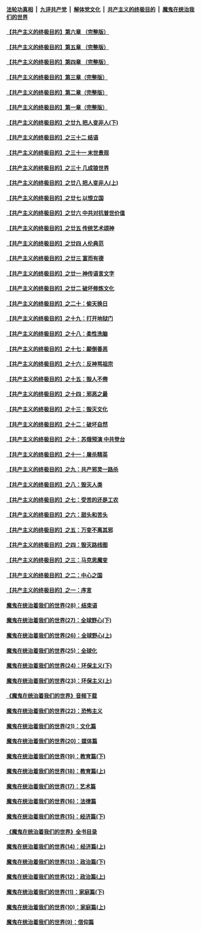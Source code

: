 

####  [法轮功真相](../../../../basic/blob/master/README.md?t=04110301) &nbsp;|&nbsp; [九评共产党](../../../../9ping.md/blob/master/README.md?t=04110301) &nbsp;|&nbsp; [解体党文化](../../../../jtdwh.md/blob/master/README.md?t=04110301)  &nbsp;|&nbsp; [共产主义的终极目的](../../../../gczydzjmd.md/blob/master/README.md?t=04110301) &nbsp;|&nbsp; [魔鬼在统治我们的世界](../../../../mgztzwmdsj.md/blob/master/README.md?t=04110301) 

#### [【共产主义的终极目的】第六章 （完整版）](../pages/nsc422/n11428913.md?t=04110301) 

#### [【共产主义的终极目的】第五章 （完整版）](../pages/nsc422/n11428912.md?t=04110301) 

#### [【共产主义的终极目的】第四章 （完整版）](../pages/nsc422/n11428907.md?t=04110301) 

#### [【共产主义的终极目的】第三章（完整版）](../pages/nsc422/n11428848.md?t=04110301) 

#### [【共产主义的终极目的】第二章（完整版）](../pages/nsc422/n11428831.md?t=04110301) 

#### [【共产主义的终极目的】第一章（完整版）](../pages/nsc422/n11417651.md?t=04110301) 

#### [【共产主义的终极目的】之廿九 把人变非人(下)](../pages/nsc422/n11344140.md?t=04110301) 

#### [【共产主义的终极目的】之三十二 结语](../pages/nsc422/n11360535.md?t=04110301) 

#### [【共产主义的终极目的】之三十一 末世景观](../pages/nsc422/n11351129.md?t=04110301) 

#### [【共产主义的终极目的】之三十 几成狼世界](../pages/nsc422/n11348280.md?t=04110301) 

#### [【共产主义的终极目的】之廿八 把人变非人(上)](../pages/nsc422/n11340492.md?t=04110301) 

#### [【共产主义的终极目的】之廿七 以恨立国](../pages/nsc422/n11336944.md?t=04110301) 

#### [【共产主义的终极目的】之廿六 中共对抗普世价值](../pages/nsc422/n11324785.md?t=04110301) 

#### [【共产主义的终极目的】之廿五 传统艺术颂神](../pages/nsc422/n11296396.md?t=04110301) 

#### [【共产主义的终极目的】之廿四 人伦典范](../pages/nsc422/n11296397.md?t=04110301) 

#### [【共产主义的终极目的】之廿三 富而有德](../pages/nsc422/n11283598.md?t=04110301) 

#### [【共产主义的终极目的】之廿一 神传语言文字](../pages/nsc422/n11263265.md?t=04110301) 

#### [【共产主义的终极目的】之廿二 破坏修炼文化](../pages/nsc422/n11245728.md?t=04110301) 

#### [【共产主义的终极目的】之二十：偷天换日](../pages/nsc422/n11238846.md?t=04110301) 

#### [【共产主义的终极目的】之十九：打开地狱门](../pages/nsc422/n11206376.md?t=04110301) 

#### [【共产主义的终极目的】之十八：柔性洗脑](../pages/nsc422/n11199994.md?t=04110301) 

#### [【共产主义的终极目的】之十七：颠倒善恶](../pages/nsc422/n11179782.md?t=04110301) 

#### [【共产主义的终极目的】之十六：反神骂祖宗](../pages/nsc422/n11166798.md?t=04110301) 

#### [【共产主义的终极目的】之十五：毁人不倦](../pages/nsc422/n11166792.md?t=04110301) 

#### [【共产主义的终极目的】之十四：邪恶之最](../pages/nsc422/n11150249.md?t=04110301) 

#### [【共产主义的终极目的】之十三：毁灭文化](../pages/nsc422/n11135227.md?t=04110301) 

#### [【共产主义的终极目的】之十二：破坏自然](../pages/nsc422/n11135214.md?t=04110301) 

#### [【共产主义的终极目的】之十：苏俄预演 中共登台](../pages/nsc422/n11118424.md?t=04110301) 

#### [【共产主义的终极目的】之十一：屠杀精英](../pages/nsc422/n11118442.md?t=04110301) 

#### [【共产主义的终极目的】之九：共产邪灵一路杀](../pages/nsc422/n11114139.md?t=04110301) 

#### [【共产主义的终极目的】之八：毁灭人类](../pages/nsc422/n11108503.md?t=04110301) 

#### [【共产主义的终极目的】之七：受苦的还是工农](../pages/nsc422/n11101809.md?t=04110301) 

#### [【共产主义的终极目的】之六：甜头和苦头](../pages/nsc422/n11096971.md?t=04110301) 

#### [【共产主义的终极目的】之五：万变不离其邪](../pages/nsc422/n11091285.md?t=04110301) 

#### [【共产主义的终极目的】之四：毁灭路线图](../pages/nsc422/n11086284.md?t=04110301) 

#### [【共产主义的终极目的】之三：马克思魔变](../pages/nsc422/n11061941.md?t=04110301) 

#### [【共产主义的终极目的】之二：中心之国](../pages/nsc422/n11047728.md?t=04110301) 

#### [【共产主义的终极目的】之一：序言](../pages/nsc422/n11086077.md?t=04110301) 

#### [魔鬼在统治着我们的世界(28)：结束语](../pages/nsc422/n10936246.md?t=04110301) 

#### [魔鬼在统治着我们的世界(27)：全球野心(下)](../pages/nsc422/n10928319.md?t=04110301) 

#### [魔鬼在统治着我们的世界(26)：全球野心(上)](../pages/nsc422/n10900318.md?t=04110301) 

#### [魔鬼在统治着我们的世界(25)：全球化](../pages/nsc422/n10788205.md?t=04110301) 

#### [魔鬼在统治着我们的世界(24)：环保主义(下)](../pages/nsc422/n10695307.md?t=04110301) 

#### [魔鬼在统治着我们的世界(23)：环保主义(上)](../pages/nsc422/n10688613.md?t=04110301) 

#### [《魔鬼在统治着我们的世界》音频下载](../pages/nsc422/n10635553.md?t=04110301) 

#### [魔鬼在统治着我们的世界(22)：恐怖主义](../pages/nsc422/n10614727.md?t=04110301) 

#### [魔鬼在统治着我们的世界(21)：文化篇](../pages/nsc422/n10597706.md?t=04110301) 

#### [魔鬼在统治着我们的世界(20)：媒体篇](../pages/nsc422/n10586579.md?t=04110301) 

#### [魔鬼在统治着我们的世界(19)：教育篇(下)](../pages/nsc422/n10564808.md?t=04110301) 

#### [魔鬼在统治着我们的世界(18)：教育篇(上)](../pages/nsc422/n10526970.md?t=04110301) 

#### [魔鬼在统治着我们的世界(17)：艺术篇](../pages/nsc422/n10499093.md?t=04110301) 

#### [魔鬼在统治着我们的世界(16)：法律篇](../pages/nsc422/n10485969.md?t=04110301) 

#### [魔鬼在统治着我们的世界(15)：经济篇(下)](../pages/nsc422/n10469975.md?t=04110301) 

#### [《魔鬼在统治着我们的世界》全书目录](../pages/nsc422/n10464261.md?t=04110301) 

#### [魔鬼在统治着我们的世界(14)：经济篇(上)](../pages/nsc422/n10457370.md?t=04110301) 

#### [魔鬼在统治着我们的世界(13)：政治篇(下)](../pages/nsc422/n10448270.md?t=04110301) 

#### [魔鬼在统治着我们的世界(12)：政治篇(上)](../pages/nsc422/n10444576.md?t=04110301) 

#### [魔鬼在统治着我们的世界(11)：家庭篇(下)](../pages/nsc422/n10440961.md?t=04110301) 

#### [魔鬼在统治着我们的世界(10)：家庭篇(上)](../pages/nsc422/n10435448.md?t=04110301) 

#### [魔鬼在统治着我们的世界(9)：信仰篇](../pages/nsc422/n10432159.md?t=04110301) 

